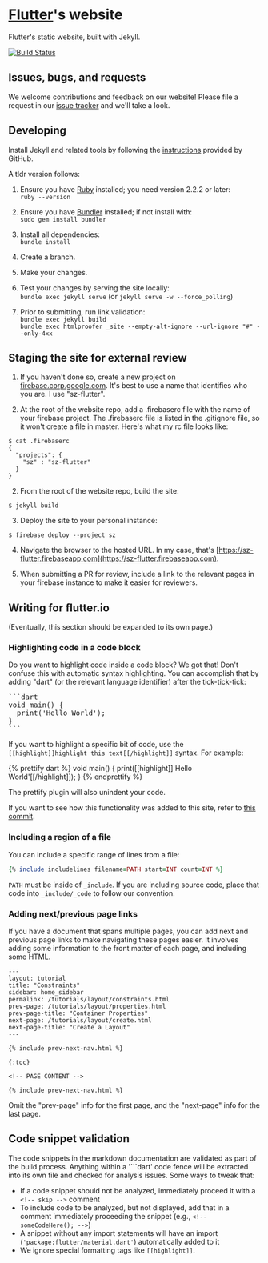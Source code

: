 # [Flutter][]'s website

Flutter's static website, built with Jekyll.

[![Build Status](https://travis-ci.org/flutter/website.svg?branch=master)](https://travis-ci.org/flutter/website)

## Issues, bugs, and requests

We welcome contributions and feedback on our website!
Please file a request in our
[issue tracker](https://github.com/flutter/flutter/issues/new)
and we'll take a look.

## Developing

Install Jekyll and related tools by following the
[instructions](https://help.github.com/articles/using-jekyll-with-pages/)
provided by GitHub.

A tldr version follows:

1. Ensure you have [Ruby](https://www.ruby-lang.org/en/documentation/installation/) installed; you need version 2.2.2 or later:<br>
`ruby --version`

1. Ensure you have [Bundler](http://bundler.io/) installed; if not install with:<br>
`sudo gem install bundler`

1. Install all dependencies:<br>
`bundle install`

1. Create a branch.

1. Make your changes.

1. Test your changes by serving the site locally:<br>
`bundle exec jekyll serve` (or `jekyll serve -w --force_polling`)

1. Prior to submitting, run link validation:<br>
`bundle exec jekyll build`<br>
`bundle exec htmlproofer _site --empty-alt-ignore --url-ignore "#" --only-4xx`

## Staging the site for external review

1. If you haven't done so, create a new project on
   [firebase.corp.google.com](https://firebase.corp.google.com/?pli=1).
   It's best to use a name that identifies who you are. I use "sz-flutter".

2. At the root of the website repo, add a .firebaserc file with the name
   of your firebase project. The .firebaserc file is listed in the .gitignore file,
   so it won't create a file in master. Here's what my rc file looks like:

```
$ cat .firebaserc
{
  "projects": {
    "sz" : "sz-flutter"
  }
}
```

2. From the root of the website repo, build the site:

```
$ jekyll build
```

3. Deploy the site to your personal instance:

```
$ firebase deploy --project sz
```

4. Navigate the browser to the hosted URL. In my case, that's
   [https://sz-flutter.firebaseapp.com](https://sz-flutter.firebaseapp.com).

5. When submitting a PR for review, include a link to the relevant pages in your
   firebase instance to make it easier for reviewers.

## Writing for flutter.io

(Eventually, this section should be expanded to its own page.)

### Highlighting code in a code block

Do you want to highlight code inside a code block? We got that!
Don't confuse this with automatic syntax highlighting. You can accomplish that
by adding "dart" (or the relevant language identifier) after the tick-tick-tick:

<pre>
&#96;&#96;&#96;dart
void main() {
  print('Hello World');
}
&#96;&#96;&#96;
</pre>

If you want to highlight a specific bit of code, use the
`[[highlight]]highlight this text[[/highlight]]` syntax. For example:

<!-- skip -->
{% prettify dart %}
void main() {
  print([[highlight]]'Hello World'[[/highlight]]);
}
{% endprettify %}

The prettify plugin will also unindent your code.

If you want to see how this functionality was added to this site, refer to
[this commit](https://github.com/flutter/website/commit/ea15f52fe47d3a7b6313ac58d07c66f3b29fe74d).

### Including a region of a file

You can include a specific range of lines from a file:

```ruby
{% include includelines filename=PATH start=INT count=INT %}
```

`PATH` must be inside of `_include`. If you are including source code,
place that code into `_include/_code` to follow our convention.

### Adding next/previous page links

If you have a document that spans multiple pages, you can add next and previous
page links to make navigating these pages easier. It involves adding some information
to the front matter of each page, and including some HTML.


```
---
layout: tutorial
title: "Constraints"
sidebar: home_sidebar
permalink: /tutorials/layout/constraints.html
prev-page: /tutorials/layout/properties.html
prev-page-title: "Container Properties"
next-page: /tutorials/layout/create.html
next-page-title: "Create a Layout"
---

{% include prev-next-nav.html %}

{:toc}

<!-- PAGE CONTENT -->

{% include prev-next-nav.html %}
```

Omit the "prev-page" info for the first page, and the "next-page" info for the
last page.

## Code snippet validation

The code snippets in the markdown documentation are validated as part of the
build process. Anything within a '\`\`\`dart' code fence will be extracted into
its own file and checked for analysis issues. Some ways to tweak that:

- If a code snippet should not be analyzed, immediately proceed it with
  a `<!-- skip -->` comment
- To include code to be analyzed, but not displayed, add that in a comment
  immediately proceeding the snippet (e.g., `<!-- someCodeHere(); -->`)
- A snippet without any import statements will have an import
  (`'package:flutter/material.dart'`)
  automatically added to it
- We ignore special formatting tags like `[[highlight]]`.

[Flutter]: https://flutter.io
